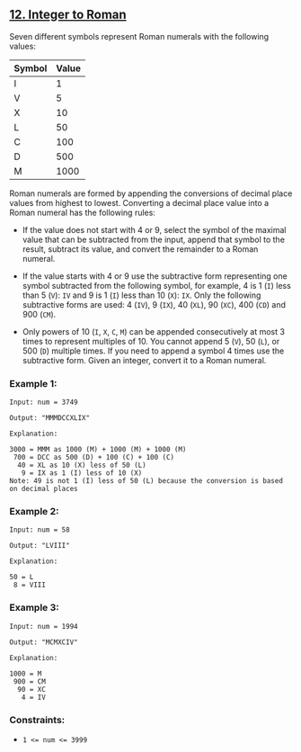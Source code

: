 ## [12. Integer to Roman](https://leetcode.com/problems/integer-to-roman/)

Seven different symbols represent Roman numerals with the following values:

| Symbol |  Value |
| ------ | ------ |
|  I	   |  1     |
|  V	   |  5     |
|  X	   |  10    |
|  L	   |  50    |
|  C	   |  100   |
|  D	   |  500   |
|  M	   |  1000  |

Roman numerals are formed by appending the conversions of decimal place values from highest to lowest. Converting a decimal place value into a Roman numeral has the following rules:

- If the value does not start with 4 or 9, select the symbol of the maximal value that can be subtracted from the input, append that symbol to the result, subtract its value, and convert the remainder to a Roman numeral.

- If the value starts with 4 or 9 use the subtractive form representing one symbol subtracted from the following symbol, for example, 4 is 1 (`I`) less than 5 (`V`): `IV` and 9 is 1 (`I`) less than 10 (`X`): `IX`. Only the following subtractive forms are used: 4 (`IV`), 9 (`IX`), 40 (`XL`), 90 (`XC`), 400 (`CD`) and 900 (`CM`).

- Only powers of 10 (`I`, `X`, `C`, `M`) can be appended consecutively at most 3 times to represent multiples of 10. You cannot append 5 (`V`), 50 (`L`), or 500 (`D`) multiple times. If you need to append a symbol 4 times use the subtractive form.
Given an integer, convert it to a Roman numeral.

### Example 1:

```
Input: num = 3749

Output: "MMMDCCXLIX"

Explanation:

3000 = MMM as 1000 (M) + 1000 (M) + 1000 (M)
 700 = DCC as 500 (D) + 100 (C) + 100 (C)
  40 = XL as 10 (X) less of 50 (L)
   9 = IX as 1 (I) less of 10 (X)
Note: 49 is not 1 (I) less of 50 (L) because the conversion is based on decimal places
```

### Example 2:

```
Input: num = 58

Output: "LVIII"

Explanation:

50 = L
 8 = VIII
```

### Example 3:

```
Input: num = 1994

Output: "MCMXCIV"

Explanation:

1000 = M
 900 = CM
  90 = XC
   4 = IV
``` 

### Constraints:

- `1 <= num <= 3999`
